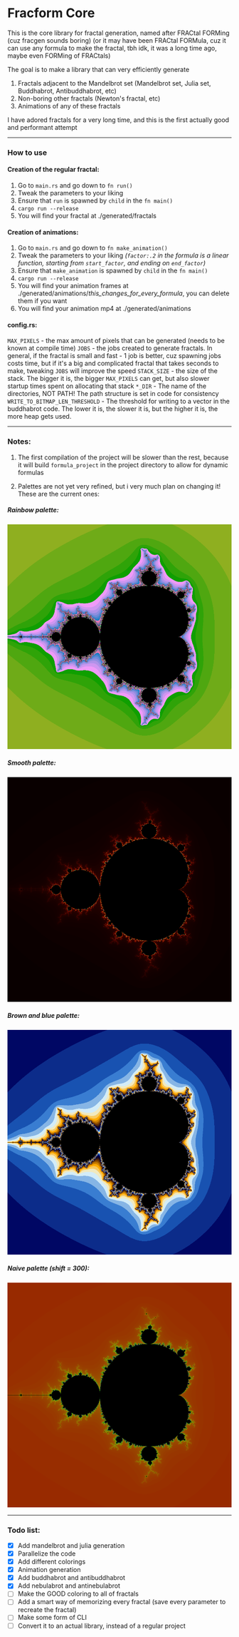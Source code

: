 # Fracform Core

This is the core library for fractal generation, named after FRACtal FORMing (cuz fracgen sounds boring) (or it may have been FRACtal FORMula, cuz it can use any formula to make the fractal, tbh idk, it was a long time ago, maybe even FORMing of FRACtals)

The goal is to make a library that can very efficiently generate

1) Fractals adjacent to the Mandelbrot set (Mandelbrot set, Julia set, Buddhabrot, Antibuddhabrot, etc)
2) Non-boring other fractals (Newton's fractal, etc)
3) Animations of any of these fractals

I have adored fractals for a very long time, and this is the first actually good and performant attempt

---
### How to use

#### Creation of the regular fractal:
1) Go to `main.rs` and go down to `fn run()`
2) Tweak the parameters to your liking
3) Ensure that `run` is spawned by `child` in the `fn main()`
4) `cargo run --release`
5) You will find your fractal at ./generated/fractals

#### Creation of animations:
1) Go to `main.rs` and go down to `fn make_animation()`
2) Tweak the parameters to your liking _(`factor:.2` in the formula is a linear function, starting from `start_factor`, and ending on `end_factor`)_
3) Ensure that `make_animation` is spawned by `child` in the `fn main()`
4) `cargo run --release`
5) You will find your animation frames at ./generated/animations/_this\_changes\_for\_every\_formula_, you can delete them if you want
6) You will find your animation mp4 at ./generated/animations

#### config.rs:

`MAX_PIXELS` - the max amount of pixels that can be generated (needs to be known at compile time)
`JOBS` - the jobs created to generate fractals. In general, if the fractal is small and fast - 1 job is better, cuz spawning jobs costs time, but if it's a big and complicated fractal that takes seconds to make, tweaking `JOBS` will improve the speed
`STACK_SIZE` - the size of the stack. The bigger it is, the bigger `MAX_PIXELS` can get, but also slower startup times spent on allocating that stack
`*_DIR` - The name of the directories, NOT PATH! The path structure is set in code for consistency
`WRITE_TO_BITMAP_LEN_THRESHOLD` - The threshold for writing to a vector in the buddhabrot code. The lower it is, the slower it is, but the higher it is, the more heap gets used.

---
### Notes:

1) The first compilation of the project will be slower than the rest, because it will build `formula_project` in the project directory to allow for dynamic formulas

2) Palettes are not yet very refined, but i very much plan on changing it! These are the current ones:

##### Rainbow palette:
![rainbow palette](https://github.com/LasterAlex/fracform-core/blob/master/fractal_examples/rainbow_palette.png?raw=true)

##### Smooth palette:
![smooth palette](https://github.com/LasterAlex/fracform-core/blob/master/fractal_examples/smooth_palette.png?raw=true)

##### Brown and blue palette:
![brown and blue palette](https://github.com/LasterAlex/fracform-core/blob/master/fractal_examples/brown_and_blue_palette.png?raw=true)

##### Naive palette (shift = 300):
![naive palette with shift 300](https://github.com/LasterAlex/fracform-core/blob/master/fractal_examples/naive_palette.png?raw=true)

---
### Todo list:
- [x] Add mandelbrot and julia generation
- [x] Parallelize the code
- [x] Add different colorings
- [x] Animation generation
- [x] Add buddhabrot and antibuddhabrot
- [x] Add nebulabrot and antinebulabrot
- [ ] Make the GOOD coloring to all of fractals
- [ ] Add a smart way of memorizing every fractal (save every parameter to recreate the fractal)
- [ ] Make some form of CLI
- [ ] Convert it to an actual library, instead of a regular project 
